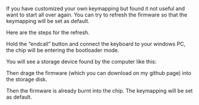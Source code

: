 If you have customized your own keymapping but found it not useful and want to start all over again. You can try to refresh the firmware so that the keymapping will be set as default.

Here are the steps for the refresh.

Hold the “endcall” button and connect the keyboard to your windows PC, the chip will be entering the bootloader mode.

You will see a storage device found by the computer like this:

Then drage the firmware (which you can download on my github page) into the storage disk.

Then the firmware is already burnt into the chip. The keymapping will be set as default.

